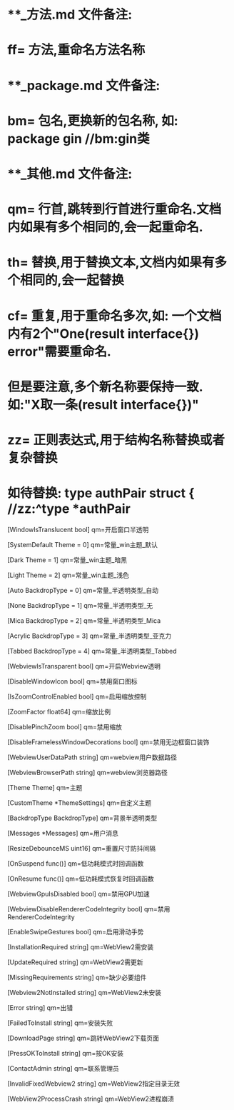 # **_方法.md 文件备注:
# ff= 方法,重命名方法名称
# 
# **_package.md 文件备注:
# bm= 包名,更换新的包名称, 如: package gin //bm:gin类
#
# **_其他.md 文件备注:
# qm= 行首,跳转到行首进行重命名.文档内如果有多个相同的,会一起重命名.
# th= 替换,用于替换文本,文档内如果有多个相同的,会一起替换
# cf= 重复,用于重命名多次,如: 一个文档内有2个"One(result interface{}) error"需要重命名.
#     但是要注意,多个新名称要保持一致. 如:"X取一条(result interface{})"
# zz= 正则表达式,用于结构名称替换或者复杂替换
#     如待替换: type authPair struct { //zz:^type *authPair

[WindowIsTranslucent  bool]
qm=开启窗口半透明

[SystemDefault Theme = 0]
qm=常量_win主题_默认

[Dark Theme = 1]
qm=常量_win主题_暗黑

[Light Theme = 2]
qm=常量_win主题_浅色

[Auto    BackdropType = 0]
qm=常量_半透明类型_自动

[None    BackdropType = 1]
qm=常量_半透明类型_无

[Mica    BackdropType = 2]
qm=常量_半透明类型_Mica

[Acrylic BackdropType = 3]
qm=常量_半透明类型_亚克力

[Tabbed  BackdropType = 4]
qm=常量_半透明类型_Tabbed

[WebviewIsTransparent bool]
qm=开启Webview透明

[DisableWindowIcon    bool]
qm=禁用窗口图标

[IsZoomControlEnabled bool]
qm=启用缩放控制

[ZoomFactor           float64]
qm=缩放比例

[DisablePinchZoom bool]
qm=禁用缩放

[DisableFramelessWindowDecorations bool]
qm=禁用无边框窗口装饰

[WebviewUserDataPath string]
qm=webview用户数据路径

[WebviewBrowserPath string]
qm=webview浏览器路径

[Theme Theme]
qm=主题

[CustomTheme *ThemeSettings]
qm=自定义主题

[BackdropType BackdropType]
qm=背景半透明类型

[Messages *Messages]
qm=用户消息

[ResizeDebounceMS uint16]
qm=重置尺寸防抖间隔

[OnSuspend func()]
qm=低功耗模式时回调函数

[OnResume func()]
qm=低功耗模式恢复时回调函数

[WebviewGpuIsDisabled bool]
qm=禁用GPU加速

[WebviewDisableRendererCodeIntegrity bool]
qm=禁用RendererCodeIntegrity

[EnableSwipeGestures bool]
qm=启用滑动手势

[InstallationRequired string]
qm=WebView2需安装

[UpdateRequired       string]
qm=WebView2需更新

[MissingRequirements  string]
qm=缺少必要组件

[Webview2NotInstalled string]
qm=WebView2未安装

[Error                string]
qm=出错

[FailedToInstall      string]
qm=安装失败

[DownloadPage         string]
qm=跳转WebView2下载页面

[PressOKToInstall     string]
qm=按OK安装

[ContactAdmin         string]
qm=联系管理员

[InvalidFixedWebview2 string]
qm=WebView2指定目录无效

[WebView2ProcessCrash string]
qm=WebView2进程崩溃
